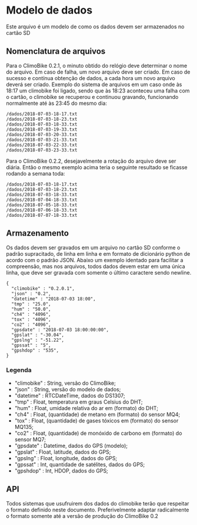 # Modelo de dados

Este arquivo é um modelo de como os dados devem ser armazenados no cartão SD

## Nomenclatura de arquivos

Para o ClimoBike 0.2.1, o minuto obtido do relógio deve determinar o nome do 
arquivo. Em caso de falha, um novo arquivo deve ser criado. Em caso de sucesso 
e contínua obtenção de dados, a cada hora um novo arquivo deverá ser criado.
Exemplo do sistema de arquivos em um caso onde às 18:17 um climobike foi 
ligado, sendo que às 18:23 aconteceu uma falha com o cartão, o climobike se 
recuperou e continuou gravando, funcionando normalmente até às 23:45 do mesmo 
dia:

    /dados/2018-07-03-18-17.txt
    /dados/2018-07-03-18-23.txt
    /dados/2018-07-03-18-33.txt
    /dados/2018-07-03-19-33.txt
    /dados/2018-07-03-20-33.txt
    /dados/2018-07-03-21-33.txt
    /dados/2018-07-03-22-33.txt
    /dados/2018-07-03-23-33.txt

Para o ClimoBike 0.2.2, desejavelmente a rotação do arquivo deve ser diária. 
Então o mesmo exemplo acima teria o seguinte resultado se ficasse rodando a 
semana toda:

    /dados/2018-07-03-18-17.txt
    /dados/2018-07-03-18-23.txt
    /dados/2018-07-03-18-33.txt
    /dados/2018-07-04-18-33.txt
    /dados/2018-07-05-18-33.txt
    /dados/2018-07-06-18-33.txt
    /dados/2018-07-07-18-33.txt

## Armazenamento

Os dados devem ser gravados em um arquivo no cartão SD conforme o padrão 
supracitado, de linha em linha e em formato de dicionário python de acordo com 
o padrão JSON.
Abaixo um exemplo identado para facilitar a compreensão, mas nos arquivos, 
todos dados devem estar em uma única linha, que deve ser gravada com somente o 
último caractere sendo newline.

    {
      "climobike" : "0.2.0.1",
      "json" : "0.2",
      "datetime" : "2018-07-03 18:00",
      "tmp" : "25.0",
      "hum" : "50.0",
      "ch4" : "4096",
      "tox" : "4096",
      "co2" : "4096",
      "gpsdate" : "2018-07-03 18:00:00:00",
      "gpslat" : "-30.04",
      "gpslng" : "-51.22",
      "gpssat" : "5",
      "gpshdop" : "535",
    }

### Legenda

- "climobike" : String, versão do ClimoBike;
- "json" : String, versão do modelo de dados;
- "datetime" : RTCDateTime, dados do DS1307;
- "tmp" : Float, temperatura em graus Celsius do DHT;
- "hum" : Float, umidade relativa do ar em (formato) do DHT;
- "ch4" : Float, (quantidade) de metano em (formato) do sensor MQ4;
- "tox" : Float, (quantidade) de gases tóxicos em (formato) do sensor MQ135;
- "co2" : Float, (quantidade) de monóxido de carbono em (formato) do sensor MQ7;
- "gpsdate" : Datetime, dados do GPS (modelo);
- "gpslat" : Float, latitude, dados do GPS;
- "gpslng" : Float, longitude, dados do GPS;
- "gpssat" : Int, quantidade de satélites, dados do GPS;
- "gpshdop" : Int, HDOP, dados do GPS;

## API

Todos sistemas que usufruirem dos dados do climobike terão que respeitar o 
formato definido neste documento. Preferivelmente adaptar radicalmente o 
formato somente até a versão de produção do ClimoBike 0.2

